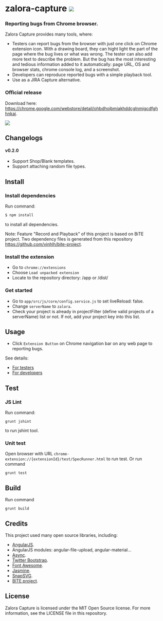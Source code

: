 
# zalora-capture ![](https://travis-ci.org/zalora/zalora-capture.svg?branch=master)

### Reporting bugs from Chrome browser.

Zalora Capture provides many tools, where:

- Testers can report bugs from the browser with just one click on Chrome extension icon. With a drawing board, they can hight light the part of the page where the bug lives or what was wrong. The tester can also add more text to describe the problem. But the bug has the most interesting and tedious information added to it automatically: page URL, OS and browser stats, chrome console log, and a screenshot. 
- Developers can reproduce reported bugs with a simple playback tool.
- Use as a JIRA Capture alternative.

### Official release
Download here: https://chrome.google.com/webstore/detail/ohbdhojbmiakhddcglnmjgcdfghhnkaj.


![](https://github.com/zalora/zalora-capture/raw/master/docs/images/2015-06-05_16-56-37.png)


## Changelogs
#### v0.2.0
- Support Shop/Blank templates.
- Support attaching random file types.

## Install
### Install dependencies
Run command:
```sh
$ npm install
``` 
to install all dependencies.

Note: Feature "Record and Playback" of this project is based on BiTE project.
Two dependency files is generated from this repository https://github.com/vinhlh/bite-project.

### Install the extension

- Go to `chrome://extensions`
- Choose `Load unpacked extension`
- Locate to the repository directory: /app or /dist/<version>

### Get started
- Go to `app/src/js/core/config.service.js` to set liveReload: false.
- Change `serverName` to `zalora`.
- Check your project is already in projectFilter (define valid projects of a serverName) list or not. If not, add your project key into this list.

## Usage

- Click `Extension Button` on Chrome navigation bar on any web page to reporting bugs.

See details:
- [For testers](https://github.com/zalora/zalora-capture/wiki/User-Guides-(for-testers))
- [For developers](https://github.com/zalora/zalora-capture/wiki/User-Guides-(for-developers))


## Test
### JS Lint
Run command:
``` 
grunt jshint
```
to run jshint tool.

### Unit test
Open browser with URL ```chrome-extension://{extensionId}/test/SpecRunner.html``` to run test.
Or run command
``` 
grunt test
```

## Build
Run command
```
grunt build
```

## Credits

This project used many open source libraries, including:
- [AngularJS](https://github.com/angular/angular.js).
- AngularJS modules: angular-file-upload, angular-material...
- [Async](https://github.com/caolan/async).
- [Twitter Bootstrap](http://getbootstrap.com).
- [Font Awesome](http://fortawesome.github.io/Font-Awesome/).
- [Jasmine](http://jasmine.github.io).
- [SnapSVG](http://snapsvg.io/).
- [BITE project](https://code.google.com/p/bite-project/).

## License
Zalora Capture is licensed under the MIT Open Source license. For more information, see the LICENSE file in this repository.
